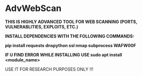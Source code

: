 # AdvWebScan

<B>THIS IS HIGHLY ADVANCED TOOL FOR WEB SCANNING (PORTS, VULNERABLITIES, EXPLOITS, ETC.)</B>

<B> INSTALL DEPENDENCIES WITH THE FOLLOWING COMMANDS:

pip install requests dnspython ssl nmap subprocess WAFW00F </B>

<b> IF U FIND ERROR WHILE INSTALLING USE sudo apt install <module_name> </b> 

USE IT FOR RESEARCH PURPOSES ONLY !!!
